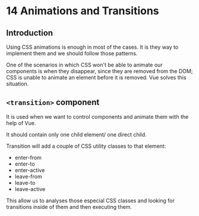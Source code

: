 # 14 Animations and Transitions

## Introduction

Using CSS animations is enough in most of the cases. It is they way to implement them and we should follow those patterns.

One of the scenarios in which CSS won't be able to animate our components is when they disappear, since they are removed from the DOM; CSS is unable to animate an element before it is removed. Vue solves this situation. 

## `<transition>` component

It is used when we want to control components and animate them with the help of Vue.

It should contain only one child element/ one direct child.

Transition will add a couple of CSS utility classes to that element:

- enter-from
- enter-to
- enter-active
- leave-from
- leave-to
- leave-active

This allow us to analyses those especial CSS classes and looking for transitions inside of them and then executing them.
